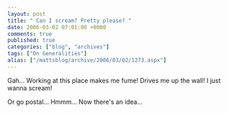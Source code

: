 ```yaml
---
layout: post
title: " Can I scream? Pretty please? "
date: 2006-03-02 07:01:00 +0000
comments: true
published: true
categories: ["blog", "archives"]
tags: ["On Generalities"]
alias: ["/mattsblog/archive/2006/03/02/1273.aspx"]
---
```

<!-- more -->

<P>Gah... Working at this place makes me fume! Drives me up the wall! I just wanna scream! </P>
 <P>Or go postal... Hmmm... Now there's an idea...</P>
